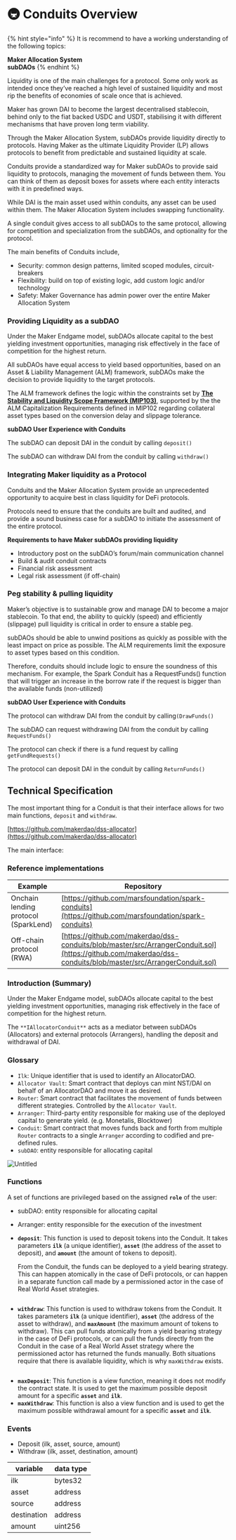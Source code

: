 # 🚇 Conduits Overview

{% hint style="info" %}
It is recommend to have a working understanding of the following topics:

**Maker Allocation System**\
**subDAOs**
{% endhint %}

Liquidity is one of the main challenges for a protocol. Some only work as intended once they’ve reached a high level of sustained liquidity and most rip the benefits of economies of scale once that is achieved.

Maker has grown DAI to become the largest decentralised stablecoin, behind only to the fiat backed USDC and USDT, stabilising it with different mechanisms that have proven long term viability.

Through the Maker Allocation System, subDAOs provide liquidity directly to protocols. Having Maker as the ultimate Liquidity Provider (LP) allows protocols to benefit from predictable and sustained liquidity at scale.

Conduits provide a standardized way for Maker subDAOs to provide said liquidity to protocols, managing the movement of funds between them. You can think of them as deposit boxes for assets where each entity interacts with it in predefined ways.

While DAI is the main asset used within conduits, any asset can be used within them. The Maker Allocation System includes swapping functionality.

A single conduit gives access to all subDAOs to the same protocol, allowing for competition and specialization from the subDAOs, and optionality for the protocol.

The main benefits of Conduits include,

* Security: common design patterns, limited scoped modules, circuit-breakers
* Flexibility: build on top of existing logic, add custom logic and/or technology
* Safety: Maker Governance has admin power over the entire Maker Allocation System

### **Providing Liquidity as a subDAO**

Under the Maker Endgame model, subDAOs allocate capital to the best yielding investment opportunities, managing risk effectively in the face of competition for the highest return.

All subDAOs have equal access to yield based opportunities, based on an Asset & Liability Management (ALM) framework, subDAOs make the decision to provide liquidity to the target protocols.

The ALM framework defines the logic within the constraints set by [**The Stability and Liquidity Scope Framework (MIP103)**](https://forum.makerdao.com/t/mip103-the-stability-and-liquidity-scope-framework/19675), supported by the the ALM Capitalization Requirements defined in MIP102 regarding collateral asset types based on the conversion delay and slippage tolerance.

**subDAO User Experience with Conduits**

The subDAO can deposit DAI in the conduit by calling `deposit()`

The subDAO can withdraw DAI from the conduit by calling `withdraw()`

### **Integrating Maker liquidity as a Protocol**

Conduits and the Maker Allocation System provide an unprecedented opportunity to acquire best in class liquidity for DeFi protocols.

Protocols need to ensure that the conduits are built and audited, and provide a sound business case for a subDAO to initiate the assessment of the entire protocol.

**Requirements to have Maker subDAOs providing liquidity**

* Introductory post on the subDAO’s forum/main communication channel
* Build & audit conduit contracts
* Financial risk assessment
* Legal risk assessment (if off-chain)

### **Peg stability & pulling liquidity**

Maker’s objective is to sustainable grow and manage DAI to become a major stablecoin. To that end, the ability to quickly (speed) and efficiently (slippage) pull liquidity is critical in order to ensure a stable peg.

subDAOs should be able to unwind positions as quickly as possible with the least impact on price as possible. The ALM requirements limit the exposure to asset types based on this condition.

Therefore, conduits should include logic to ensure the soundness of this mechanism. For example, the Spark Conduit has a RequestFunds() function that will trigger an increase in the borrow rate if the request is bigger than the available funds (non-utilized)

**subDAO User Experience with Conduits**

The protocol can withdraw DAI from the conduit by calling`(DrawFunds()`

The subDAO can request withdrawing DAI from the conduit by calling `RequestFunds()`

The protocol can check if there is a fund request by calling `getFundRequests()`

The protocol can deposit DAI in the conduit by calling `ReturnFunds()`

## Technical Specification

The most important thing for a Conduit is that their interface allows for two main functions, `deposit` and `withdraw`.

[https://github.com/makerdao/dss-allocator](https://github.com/makerdao/dss-allocator)

The main interface:

### Reference implementations

| Example                              | Repository                                                                                                                                                   |
| ------------------------------------ | ------------------------------------------------------------------------------------------------------------------------------------------------------------ |
| Onchain lending protocol (SparkLend) | [https://github.com/marsfoundation/spark-conduits](https://github.com/marsfoundation/spark-conduits)                                                         |
| Off-chain protocol (RWA)             | [https://github.com/makerdao/dss-conduits/blob/master/src/ArrangerConduit.sol](https://github.com/makerdao/dss-conduits/blob/master/src/ArrangerConduit.sol) |

### Introduction (Summary)

Under the Maker Endgame model, subDAOs allocate capital to the best yielding investment opportunities, managing risk effectively in the face of competition for the highest return.

The `**IAllocatorConduit**` acts as a mediator between subDAOs (Allocators) and external protocols (Arrangers), handling the deposit and withdrawal of DAI.

### Glossary

* `Ilk`: Unique identifier that is used to identify an AllocatorDAO.
* `Allocator Vault`: Smart contract that deploys can mint NST/DAI on behalf of an AllocatorDAO and move it as desired.
* `Router`: Smart contract that facilitates the movement of funds between different strategies. Controlled by the `Allocator Vault`.
* `Arranger`: Third-party entity responsible for making use of the deployed capital to generate yield. (e.g. Monetalis, Blocktower)
* `Conduit`: Smart contract that moves funds back and forth from multiple `Router` contracts to a single `Arranger` according to codified and pre-defined rules.
* `subDAO`: entity responsible for allocating capital

![Untitled](../.gitbook/assets/1.png)

### Functions

A set of functions are privileged based on the assigned **`role`** of the user:

* subDAO: entity responsible for allocating capital
* Arranger: entity responsible for the execution of the investment
*   **`deposit`**: This function is used to deposit tokens into the Conduit. It takes parameters **`ilk`** (a unique identifier), **`asset`** (the address of the asset to deposit), and **`amount`** (the amount of tokens to deposit).

    From the Conduit, the funds can be deployed to a yield bearing strategy. This can happen atomically in the case of DeFi protocols, or can happen in a separate function call made by a permissioned actor in the case of Real World Asset strategies.

<figure><img src="../.gitbook/assets/2.png" alt=""><figcaption></figcaption></figure>

* **`withdraw`**: This function is used to withdraw tokens from the Conduit. It takes parameters **`ilk`** (a unique identifier), **`asset`** (the address of the asset to withdraw), and **`maxAmount`** (the maximum amount of tokens to withdraw). This can pull funds atomically from a yield bearing strategy in the case of DeFi protocols, or can pull the funds directly from the Conduit in the case of a Real World Asset strategy where the permissioned actor has returned the funds manually. Both situations require that there is available liquidity, which is why `maxWithdraw` exists.

<figure><img src="../.gitbook/assets/3.png" alt=""><figcaption></figcaption></figure>

* **`maxDeposit`**: This function is a view function, meaning it does not modify the contract state. It is used to get the maximum possible deposit amount for a specific **`asset`** and **`ilk`**.
* **`maxWithdraw`**: This function is also a view function and is used to get the maximum possible withdrawal amount for a specific **`asset`** and **`ilk`**.

### Events

* Deposit (ilk, asset, source, amount)
* Withdraw (ilk, asset, destination, amount)

| variable    | data type |
| ----------- | --------- |
| ilk         | bytes32   |
| asset       | address   |
| source      | address   |
| destination | address   |
| amount      | uint256   |
